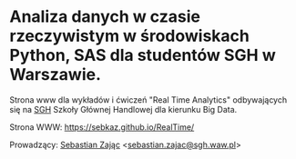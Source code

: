 # Analiza danych w czasie rzeczywistym w środowiskach Python, SAS dla studentów SGH w Warszawie.

Strona www dla wykładów i ćwiczeń "Real Time Analytics" odbywających się 
na [SGH](https://sgh.waw.pl) Szkoły Głównej Handlowej dla kierunku Big Data.

Strona WWW: https://sebkaz.github.io/RealTime/

Prowadzący: [Sebastian Zając](https://sebastianzajac.pl)
<[sebastian.zajac@sgh.waw.pl](mailto:sebastian.zajac@sgh.waw.pl)>